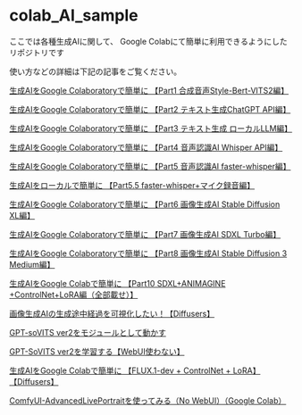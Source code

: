 # colab_AI_sample

ここでは各種生成AIに関して、
Google Colabにて簡単に利用できるようにしたリポジトリです　

使い方などの詳細は下記の記事をご覧ください。


[生成AIをGoogle Colaboratoryで簡単に 【Part1 合成音声Style-Bert-VITS2編】](https://zenn.dev/asap/articles/7bdb20dcb5cc56)

[生成AIをGoogle Colaboratoryで簡単に  【Part2 テキスト生成ChatGPT API編】](https://zenn.dev/asap/articles/f410dd5d407652)

[生成AIをGoogle Colaboratoryで簡単に  【Part3 テキスト生成 ローカルLLM編】](https://zenn.dev/asap/articles/8c3d5164d14f6e)

[生成AIをGoogle Colaboratoryで簡単に  【Part4 音声認識AI Whisper API編】](https://zenn.dev/asap/articles/ecaa5631e42195)

[生成AIをGoogle Colaboratoryで簡単に  【Part5 音声認識AI faster-whisper編】](https://zenn.dev/asap/articles/ba8fcb1880165e)

[生成AIをローカルで簡単に  【Part5.5 faster-whisper+マイク録音編】](https://zenn.dev/asap/articles/2c0d421e68ef16)

[生成AIをGoogle Colaboratoryで簡単に 【Part6 画像生成AI Stable Diffusion XL編】](https://zenn.dev/asap/articles/e4791be54f90ce)

[生成AIをGoogle Colaboratoryで簡単に 【Part7 画像生成AI SDXL Turbo編】](https://zenn.dev/asap/articles/ed58a6899c1c26)

[生成AIをGoogle Colaboratoryで簡単に 【Part8 画像生成AI Stable Diffusion 3 Medium編】](https://zenn.dev/asap/articles/6f6ca9aa0513d8)

[生成AIをGoogle Colabで簡単に 【Part10 SDXL+ANIMAGINE +ControlNet+LoRA編（全部載せ）】](https://zenn.dev/asap/articles/aa856819e2a722)

[画像生成AIの生成途中経過を可視化したい！【Diffusers】](https://zenn.dev/asap/articles/7940b17be86da7)

[GPT-soVITS ver2をモジュールとして動かす](https://zenn.dev/asap/articles/964a7d863d8896)

[GPT-SoVITS ver2を学習する【WebUI使わない】](https://zenn.dev/asap/articles/e64c6fce28e0f0)

[生成AIをGoogle Colabで簡単に 【FLUX.1-dev + ControlNet + LoRA】【Diffusers】](https://zenn.dev/asap/articles/e4c199cecf1836)

[ComfyUI-AdvancedLivePortraitを使ってみる（No WebUI）（Google Colab）](https://zenn.dev/asap/articles/c0a1b82a10f0e2)




